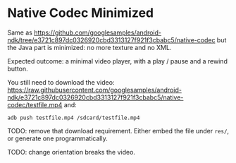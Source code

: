 # Native Codec Minimized

Same as <https://github.com/googlesamples/android-ndk/tree/e3721c897dc0326920cbd3313127f921f3cbabc5/native-codec> but the Java part is minimized: no more texture and no XML.

Expected outcome: a minimal video player, with a play / pause and a rewind button.

You still need to download the video: <https://raw.githubusercontent.com/googlesamples/android-ndk/e3721c897dc0326920cbd3313127f921f3cbabc5/native-codec/testfile.mp4> and:

    adb push testfile.mp4 /sdcard/testfile.mp4

TODO: remove that download requirement. Either embed the file under `res/`, or generate one programmatically.

TODO: change orientation breaks the video.
